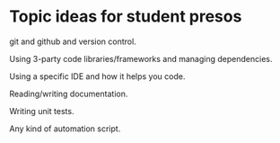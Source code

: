 # Topic ideas for student presos

git and github and version control.

Using 3-party code libraries/frameworks and managing dependencies.

Using a specific IDE and how it helps you code.

Reading/writing documentation.

Writing unit tests.

Any kind of automation script.



